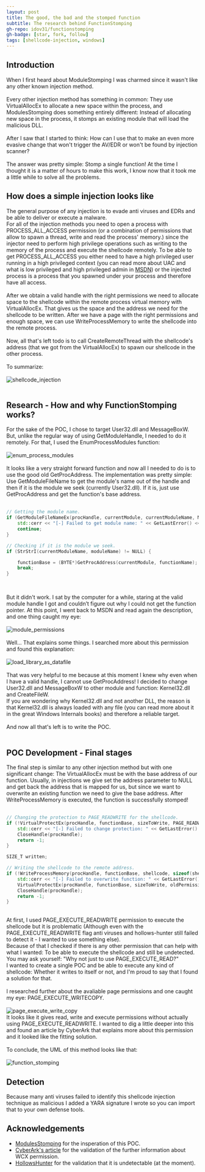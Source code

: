 ```yaml
---
layout: post
title: The good, the bad and the stomped function
subtitle: The research behind FunctionStomping
gh-repo: idov31/functionstomping
gh-badge: [star, fork, follow]
tags: [shellcode-injection, windows]
---
```


## Introduction
When I first heard about ModuleStomping I was charmed since it wasn't like any other known injection method.<br /><br />
Every other injection method has something in common: They use VirtualAllocEx to allocate a new space within the process, and ModulesStomping does something entirely different: Instead of allocating new space in the process, it stomps an existing module that will load the malicious DLL.<br /><br />
After I saw that I started to think: How can I use that to make an even more evasive change that won't trigger the AV/EDR or won't be found by injection scanner?<br /><br />
The answer was pretty simple: Stomp a single function! At the time I thought it is a matter of hours to make this work, I know now that it took me a little while to solve all the problems.<br />

## How does a simple injection looks like
The general purpose of any injection is to evade anti viruses and EDRs and be able to deliver or execute a malware.<br />
For all of the injection methods you need to open a process with PROCESS_ALL_ACCESS permission (or a combination of permissions that allow to spawn a thread, write and read the process' memory.) 
since the injector need to perform high privilege operations such as writing to the memory of the process and execute the shellcode remotely. To be able to get PROCESS_ALL_ACCESS you either need to have a high privileged user running in a high privileged context (you can read more about UAC and what is low privileged and high privileged admin in <a href="https://docs.microsoft.com/en-us/windows/security/identity-protection/user-account-control/how-user-account-control-works">MSDN</a>) or the injected process is a process that you spawned under your process and therefore have all access.<br /><br />
After we obtain a valid handle with the right permissions we need to allocate space to the shellcode within the remote process virtual memory with VirtualAllocEx.
That gives us the space and the address we need for the shellcode to be written. After we have a page with the right permissions and enough space, we can use WriteProcessMemory to write the shellcode into the remote process.<br /><br />
Now, all that's left todo is to call CreateRemoteThread with the shellcode's address (that we got from the VirtualAllocEx) to spawn our shellcode in the other process.<br /><br />
To summarize:<br /><br />
<img src="../assets/img/function-stomping/shellcode_injection.png" alt="shellcode_injection" class="center" /><br /><br />

## Research - How and why FunctionStomping works?
For the sake of the POC, I chose to target User32.dll and MessageBoxW. But, unlike the regular way of using GetModuleHandle, I needed to do it remotely. For that, I used the EnumProcessModules
function:<br /><br />
<img src="../assets/img/function-stomping/enum_process_modules.png" alt="enum_process_modules" class="center" /><br /><br />
It looks like a very straight forward function and now all I needed to do is to use the good old GetProcAddress. The implementation was pretty simple: Use GetModuleFileName to get the module's name out of the handle
and then if it is the module we seek (currently User32.dll). If it is, just use GetProcAddress and get the function's base address.<br /><br />
```cpp
// Getting the module name.
if (GetModuleFileNameEx(procHandle, currentModule, currentModuleName, MAX_PATH - sizeof(wchar_t)) == 0) {
    std::cerr << "[-] Failed to get module name: " << GetLastError() << std::endl;
    continue;
}

// Checking if it is the module we seek.
if (StrStrI(currentModuleName, moduleName) != NULL) {

    functionBase = (BYTE*)GetProcAddress(currentModule, functionName);
    break;
}
```
<br />

But it didn't work. I sat by the computer for a while, staring at the valid module handle I got and couldn’t figure out why I could not get the function pointer. At this point, I went back to MSDN and read again the description, and one thing caught my eye:<br /><br />
<img src="../assets/img/function-stomping/module_permissions.png" alt="module_permissions" class="center" /><br /><br />
Well... That explains some things. I searched more about this permission and found this explanation:<br /><br />
<img src="../assets/img/function-stomping/load_library_as_datafile.png" alt="load_library_as_datafile" class="center"><br /><br />
That was very helpful to me because at this moment I knew why even when I have a valid handle, I cannot use GetProcAddress! I decided to change User32.dll and MessageBoxW to other module and function: Kernel32.dll and CreateFileW.<br />
If you are wondering why Kernel32.dll and not another DLL, the reason is that Kernel32.dll is always loaded with any file (you can read more about it in the great Windows Internals books) and therefore a reliable target.<br /><br />
And now all that's left is to write the POC.<br /><br />

## POC Development - Final stages
The final step is similar to any other injection method but with one significant change: The VirtualAllocEx must be with the base address of our function. Usually, in injections we give set the address parameter to NULL and get back the address that is mapped for us, but since we want to overwrite an existing function we need to give the base address.
After WriteProcessMemory is executed, the function is successfully stomped!<br /><br />
```cpp
// Changing the protection to PAGE_READWRITE for the shellcode.
if (!VirtualProtectEx(procHandle, functionBase, sizeToWrite, PAGE_READWRITE, &oldPermissions)) {
    std::cerr << "[-] Failed to change protection: " << GetLastError() << std::endl;
    CloseHandle(procHandle);
    return -1;
}

SIZE_T written;

// Writing the shellcode to the remote address.
if (!WriteProcessMemory(procHandle, functionBase, shellcode, sizeof(shellcode), &written)) {
    std::cerr << "[-] Failed to overwrite function: " << GetLastError() << std::endl;
    VirtualProtectEx(procHandle, functionBase, sizeToWrite, oldPermissions, &oldPermissions);
    CloseHandle(procHandle);
    return -1;
}
```
<br />
At first, I used PAGE_EXECUTE_READWRITE permission to execute the shellcode but it is problematic (Although even with the PAGE_EXECUTE_READWRITE flag anti viruses and hollows-hunter still failed to detect it - I wanted to use something else).<br />
Because of that I checked if there is any other permission that can help with what I wanted: To be able to execute the shellcode and still be undetected. You may ask yourself: "Why not just to
use PAGE_EXECUTE_READ?"<br />
I wanted to create a single POC and be able to execute any kind of shellcode: Whether it writes to itself or not, and I'm proud to say that I found a solution for that.<br /><br />
I researched further about the avaliable page permissions and one caught my eye: PAGE_EXECUTE_WRITECOPY.<br /><br />
<img src="../assets/img/function-stomping/page_execute_write_copy.png" alt="page_execute_write_copy" class="center" /><br />
It looks like it gives read, write and execute permissions without actually using PAGE_EXECUTE_READWRITE. I wanted to dig a little deeper into this and found an article by CyberArk that explains more about this permission and it looked like the fitting solution.<br /><br />
To conclude, the UML of this method looks like that:<br /><br />
<img src="../assets/img/function-stomping/function_stomping.png" alt="function_stomping" class="center" /><br />

## Detection
Because many anti viruses failed to identify this shellcode injection technique as malicious I added a YARA signature I wrote so you can import that to your own defense tools.

## Acknowledgements
<ul>
    <li><a href="https://github.com/countercept/ModuleStomping">ModulesStomping</a> for the insperation of this POC.</li>
    <li><a href="https://www.cyberark.com/resources/threat-research-blog/masking-malicious-memory-artifacts-part-iii-bypassing-defensive-scanners">CyberArk's article</a> for the validation of the further information about WCX permission.</li>
    <li><a href="https://github.com/hasherezade/hollows_hunter">HollowsHunter</a> for the validation that it is undetectable (at the moment).</li>
</ul>